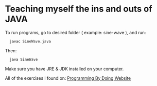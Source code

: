 # Teaching myself the ins and outs of JAVA

To run programs, go to desired folder ( example: sine-wave ), and run:

```bash
  javac SineWave.java
```

Then:

```bash
  java SineWave
```

Make sure you have JRE & JDK installed on your computer.

All of the exercises I found on: [Programming By Doing Website](https://programmingbydoing.com/)